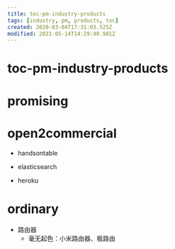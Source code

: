 ```yaml
---
title: toc-pm-industry-products
tags: [industry, pm, products, toc]
created: 2020-03-04T17:31:03.525Z
modified: 2021-05-14T14:29:40.981Z
---
```


# toc-pm-industry-products

# promising

# open2commercial
- handsontable

- elasticsearch

- heroku
# ordinary
- 路由器
  - 毫无起色：小米路由器、极路由
